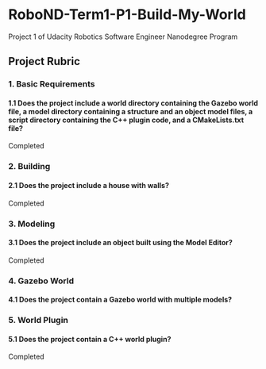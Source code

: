 # RoboND-Term1-P1-Build-My-World
Project 1 of Udacity Robotics Software Engineer Nanodegree Program


## Project Rubric  
### 1. Basic Requirements  
#### 1.1 Does the project include a world directory containing the Gazebo world file, a model directory containing a structure and an object model files, a script directory containing the C++ plugin code, and a CMakeLists.txt file?  
Completed
### 2. Building  
#### 2.1 Does the project include a house with walls?  
Completed
### 3. Modeling  
#### 3.1 Does the project include an object built using the Model Editor?  
Completed
### 4. Gazebo World  
#### 4.1 Does the project contain a Gazebo world with multiple models?  

### 5. World Plugin  
#### 5.1 Does the project contain a C++ world plugin?  
Completed
